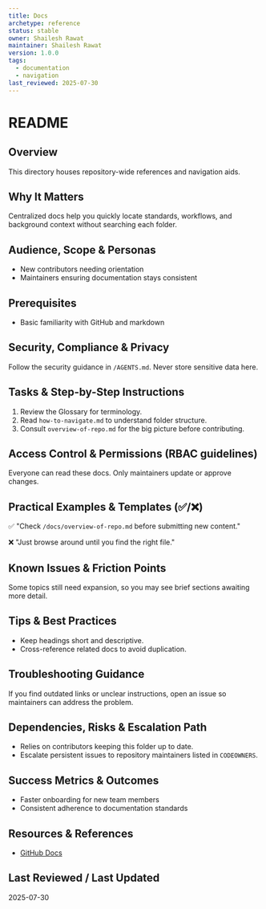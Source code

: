 ```yaml
---
title: Docs
archetype: reference
status: stable
owner: Shailesh Rawat
maintainer: Shailesh Rawat
version: 1.0.0
tags:
  - documentation
  - navigation
last_reviewed: 2025-07-30
---
```

# README

## Overview

This directory houses repository-wide references and navigation aids.

## Why It Matters

Centralized docs help you quickly locate standards, workflows, and background context without searching each folder.

## Audience, Scope & Personas

- New contributors needing orientation
- Maintainers ensuring documentation stays consistent

## Prerequisites

- Basic familiarity with GitHub and markdown

## Security, Compliance & Privacy

Follow the security guidance in `/AGENTS.md`. Never store sensitive data here.

## Tasks & Step-by-Step Instructions

1. Review the Glossary for terminology.
2. Read `how-to-navigate.md` to understand folder structure.
3. Consult `overview-of-repo.md` for the big picture before contributing.

## Access Control & Permissions (RBAC guidelines)

Everyone can read these docs. Only maintainers update or approve changes.

## Practical Examples & Templates (✅/❌)

✅ "Check `/docs/overview-of-repo.md` before submitting new content."

❌ "Just browse around until you find the right file."

## Known Issues & Friction Points

Some topics still need expansion, so you may see brief sections awaiting more detail.

## Tips & Best Practices

- Keep headings short and descriptive.
- Cross-reference related docs to avoid duplication.

## Troubleshooting Guidance

If you find outdated links or unclear instructions, open an issue so maintainers can address the problem.

## Dependencies, Risks & Escalation Path

- Relies on contributors keeping this folder up to date.
- Escalate persistent issues to repository maintainers listed in `CODEOWNERS`.

## Success Metrics & Outcomes

- Faster onboarding for new team members
- Consistent adherence to documentation standards

## Resources & References

- [GitHub Docs](https://docs.github.com/en)

## Last Reviewed / Last Updated

2025-07-30
